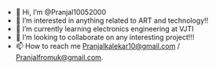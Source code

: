 - 👋 Hi, I’m @Pranjal10052000
- 👀 I’m interested in anything related to ART and technology!!
- 🌱 I’m currently learning electronics engineering at VJTI
- 💞️ I’m looking to collaborate on any interesting project!!!
- 📫 How to reach me Pranjalkalekar10@gmail.com / Pranjalfromuk@gmail.com.

<!---
Pranjal10052000/Pranjal10052000 is a ✨ special ✨ repository because its `README.md` (this file) appears on your GitHub profile.
You can click the Preview link to take a look at your changes.
--->
